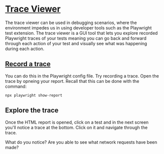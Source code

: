 # [Trace Viewer](https://playwright.dev/docs/trace-viewer-intro)

The trace viewer can be used in debugging scenarios, where the environment impedes us in using developer tools such as the Playwright test extension.
The trace viewer is a GUI tool that lets you explore recorded Playwright traces of your tests meaning you can go back and forward through each action of your test and visually see what was happening during each action.


## [Record a trace](https://playwright.dev/docs/trace-viewer-intro#recording-a-trace)

You can do this in the Playwright config file. Try recording a trace.
Open the trace by opneing your report. Recall that this can be done with the command: 

`npx playwright show-report`

## Explore the trace
Once the HTML report is opened, click on a test and in the next screen you'll notice a trace at the bottom. Click on it and navigate through the trace.

What do you notice? 
Are you able to see what network requests have been made? 